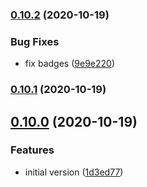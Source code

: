 ### [0.10.2](https://github.com/kristapsPelna/react-usestore/compare/v0.10.1...v0.10.2) (2020-10-19)


### Bug Fixes

* fix badges ([9e9e220](https://github.com/kristapsPelna/react-usestore/commit/9e9e220589ad3841f98eddf18358baad4540038c))

### [0.10.1](https://github.com/kristapsPelna/react-usestore/compare/v0.10.0...v0.10.1) (2020-10-19)

## [0.10.0](https://github.com/kristapsPelna/react-usestore/compare/1d3ed77d96ef5b3c39727aa78fd94a340a0ee44d...v0.10.0) (2020-10-19)


### Features

* initial version ([1d3ed77](https://github.com/kristapsPelna/react-usestore/commit/1d3ed77d96ef5b3c39727aa78fd94a340a0ee44d))


